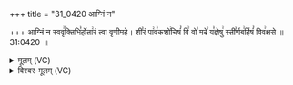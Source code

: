 +++
title = "31_0420 आग्निं न"

+++
आग्निं न स्ववृ꣢꣯क्तिभि꣣र्होता꣢रं त्वा वृणीमहे। शी꣣रं पा꣢व꣣कशो꣢चिषं꣣ वि꣢ वो꣣ मदे꣢ य꣣ज्ञेषु꣢ स्ती꣣र्णब꣢र्हिषं꣣ विव꣢क्षसे ॥ 31:0420 ॥

<details><summary>मूलम् (VC)</summary>

आ꣡ग्निं न स्ववृ꣢꣯क्तिभि꣣र्हो꣡ता꣢रं त्वा वृणीमहे । शी꣣रं꣡ पा꣢व꣣क꣡शो꣢चिषं꣣ वि꣢ वो꣣ म꣡दे꣢ य꣣ज्ञे꣡षु꣢ स्ती꣣र्ण꣡ब꣢र्हिषं꣣ वि꣡व꣢क्षसे ॥४२०॥
</details>

<details><summary>विस्वर-मूलम् (VC)</summary>

आग्निं न स्ववृक्तिभिर्होतारं त्वा वृणीमहे । शीरं पावकशोचिषं वि वो मदे यज्ञेषु स्तीर्णबर्हिषं विवक्षसे ॥४२०॥
</details>